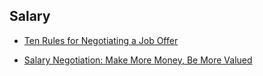 
## Salary

- [Ten Rules for Negotiating a Job Offer](https://www.freecodecamp.org/news/ten-rules-for-negotiating-a-job-offer-ee17cccbdab6/)

- [Salary Negotiation: Make More Money, Be More Valued](https://www.kalzumeus.com/2012/01/23/salary-negotiation/)
